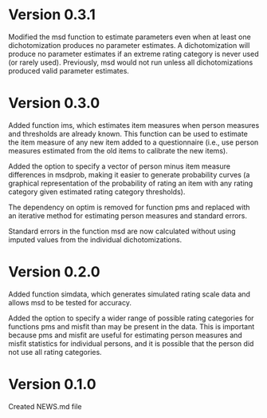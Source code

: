 
Version 0.3.1
=============

Modified the msd function to estimate parameters even when at least one dichotomization produces no parameter estimates. A dichotomization will produce no parameter estimates if an extreme rating category is never used (or rarely used). Previously, msd would not run unless all dichotomizations produced valid parameter estimates. 

Version 0.3.0
=============

Added function ims, which estimates item measures when person measures and thresholds are already known. This function can be used to estimate the item measure of any new item added to a questionnaire (i.e., use person measures estimated from the old items to calibrate the new items).

Added the option to specify a vector of person minus item measure differences in msdprob, making it easier to generate probability curves (a graphical representation of the probability of rating an item with any rating category given estimated rating category thresholds).

The dependency on optim is removed for function pms and replaced with an iterative method for estimating person measures and standard errors.

Standard errors in the function msd are now calculated without using imputed values from the individual dichotomizations.


Version 0.2.0
=============

Added function simdata, which generates simulated rating scale data and
allows msd to be tested for accuracy.

Added the option to specify a wider range of possible rating categories
for functions pms and misfit than may be present in the data. This is
important because pms and misfit are useful for estimating person
measures and misfit statistics for individual persons, and it is
possible that the person did not use all rating categories.


Version 0.1.0
=============

Created NEWS.md file
